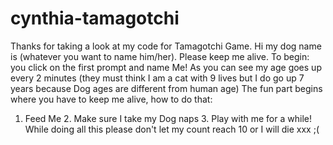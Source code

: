 # cynthia-tamagotchi

Thanks for taking a look at my code for Tamagotchi Game. Hi my dog name is (whatever you want to name him/her). Please keep me alive. 
To begin: you click on the first prompt and name Me!
As you can see my age goes up every 2 minutes (they must think I am a cat with 9 lives but I do go up 7 years because Dog ages are different from human age)
The fun part begins where you have to keep me alive, how to do that:
1. Feed Me 2. Make sure I take my Dog naps 3. Play with me for a while!
While doing all this please don't let my count reach 10 or I will die xxx ;(